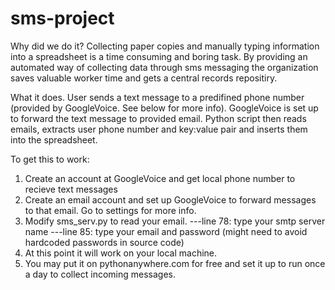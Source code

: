 # sms-project
Why did we do it?
  Collecting paper copies and manually typing information into a spreadsheet is a time consuming and boring task. 
  By providing an automated way of collecting data through sms messaging the organization saves valuable worker time
  and gets a central records repositiry. 

What it does. 
  User sends a text message to a predifined phone number (provided by GoogleVoice. See below for more info).
  GoogleVoice is set up to forward the text message to provided email. Python script then reads emails, extracts 
  user phone number and key:value pair and inserts them into the spreadsheet.

To get this to work:
   1. Create an account at GoogleVoice and get local phone number to recieve text messages
   2. Create an email account and set up GoogleVoice to forward messages to that email. Go to settings for more info.
   3. Modify sms_serv.py to read your email.
       ---line 78: type your smtp server name
       ---line 85: type your email and password (might need to avoid hardcoded passwords in source code)
   4. At this point it will work on your local machine.
   5. You may put it on pythonanywhere.com for free and set it up to run once a day to collect incoming messages.
